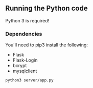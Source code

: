 
## Running the Python code
Python 3 is required!

### Dependencies
You'll need to pip3 install the following:
 * Flask
 * Flask-Login
 * bcrypt
 * mysqlclient

```bash
python3 server/app.py
```